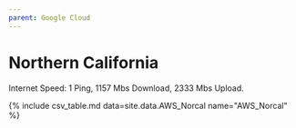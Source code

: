 ```yaml
---
parent: Google Cloud
---
```


# Northern California

Internet Speed: 
1 Ping, 1157 Mbs Download, 2333 Mbs Upload. 

{% include csv_table.md data=site.data.AWS_Norcal name="AWS_Norcal" %}
